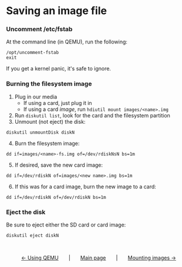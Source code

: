 # Saving an image file
### Uncomment /etc/fstab
At the command line (in QEMU), run the following:

```
/opt/uncomment-fstab
exit
```

If you get a kernel panic, it's safe to ignore.

### Burning the filesystem image
1. Plug in our media
    * If using a card, just plug it in
    * If using a card *image*, run `hdiutil mount images/<name>.img`
2. Run `diskutil list`, look for the card and the filesystem partition
3. Unmount (not eject) the disk:

```
diskutil unmountDisk diskN
```

4. Burn the filesystem image:

```
dd if=images/<name>-fs.img of=/dev/rdiskNsN bs=1m
```

5. If desired, save the new card image:

```
dd if=/dev/rdiskN of=images/<new name>.img bs=1m
```

6. If this was for a card image, burn the new image to a card:

```	
dd if=/dev/rdiskN of=/dev/rdiskN bs=1m
```

### Eject the disk
Be sure to eject either the SD card or card image:

```
diskutil eject diskN
```

&nbsp;

<p align="center">
	<a href="2-using-qemu.md">&larr; Using QEMU</a> &nbsp; &nbsp; &nbsp; | &nbsp; &nbsp; &nbsp; 
	<a href="readme.md">Main page</a> &nbsp; &nbsp; &nbsp; | &nbsp; &nbsp; &nbsp; 
	<a href="4-mounting.md">Mounting images &rarr;</a>
</p>